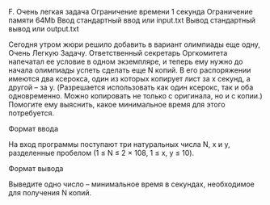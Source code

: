 
F. Очень легкая задача
Ограничение времени 	1 секунда
Ограничение памяти 	64Mb
Ввод 	стандартный ввод или input.txt
Вывод 	стандартный вывод или output.txt

Сегодня утром жюри решило добавить в вариант олимпиады еще одну, Очень Легкую Задачу. Ответственный секретарь Оргкомитета напечатал ее условие в одном экземпляре, и теперь ему нужно до начала олимпиады успеть сделать еще N копий. В его распоряжении имеются два ксерокса, один из которых копирует лист за х секунд, а другой – за y. (Разрешается использовать как один ксерокс, так и оба одновременно. Можно копировать не только с оригинала, но и с копии.) Помогите ему выяснить, какое минимальное время для этого потребуется.

Формат ввода

На вход программы поступают три натуральных числа N, x и y, разделенные пробелом (1 ≤ N ≤ 2 × 108, 1 ≤ x, y ≤ 10).

Формат вывода

Выведите одно число – минимальное время в секундах, необходимое для получения N копий. 